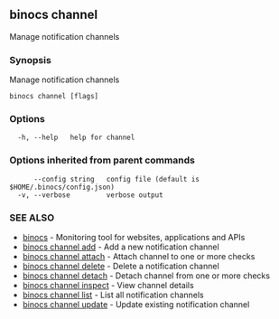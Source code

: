 ## binocs channel

Manage notification channels

### Synopsis


Manage notification channels


```
binocs channel [flags]
```

### Options

```
  -h, --help   help for channel
```

### Options inherited from parent commands

```
      --config string   config file (default is $HOME/.binocs/config.json)
  -v, --verbose         verbose output
```

### SEE ALSO

* [binocs](binocs.md)	 - Monitoring tool for websites, applications and APIs
* [binocs channel add](binocs_channel_add.md)	 - Add a new notification channel
* [binocs channel attach](binocs_channel_attach.md)	 - Attach channel to one or more checks
* [binocs channel delete](binocs_channel_delete.md)	 - Delete a notification channel
* [binocs channel detach](binocs_channel_detach.md)	 - Detach channel from one or more checks
* [binocs channel inspect](binocs_channel_inspect.md)	 - View channel details
* [binocs channel list](binocs_channel_list.md)	 - List all notification channels
* [binocs channel update](binocs_channel_update.md)	 - Update existing notification channel

